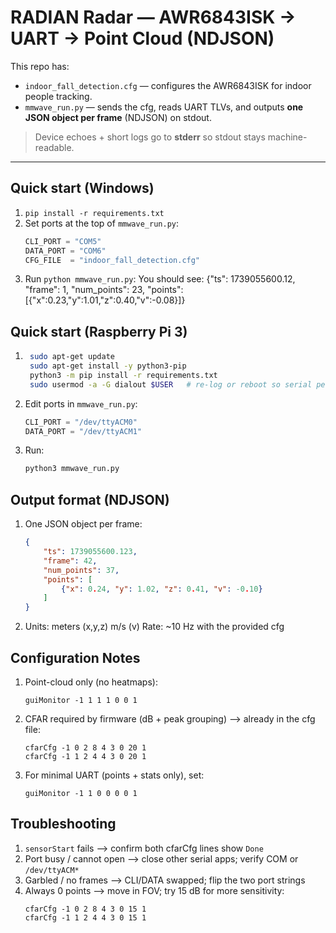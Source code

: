 # RADIAN Radar — AWR6843ISK → UART → Point Cloud (NDJSON)

This repo has:
- `indoor_fall_detection.cfg` — configures the AWR6843ISK for indoor people tracking.
- `mmwave_run.py` — sends the cfg, reads UART TLVs, and outputs **one JSON object per frame** (NDJSON) on stdout.

> Device echoes + short logs go to **stderr** so stdout stays machine-readable.

---

## Quick start (Windows)
1. `pip install -r requirements.txt`
2. Set ports at the top of `mmwave_run.py`:
   ```python
   CLI_PORT = "COM5"
   DATA_PORT = "COM6"
   CFG_FILE  = "indoor_fall_detection.cfg"
3. Run `python mmwave_run.py`:
    You should see:
    {"ts": 1739055600.12, "frame": 1, "num_points": 23, "points":[{"x":0.23,"y":1.01,"z":0.40,"v":-0.08}]}

## Quick start (Raspberry Pi 3)
1. ```bash
    sudo apt-get update
    sudo apt-get install -y python3-pip
    python3 -m pip install -r requirements.txt
    sudo usermod -a -G dialout $USER   # re-log or reboot so serial perms apply
2. Edit ports in `mmwave_run.py`:
    ```python
    CLI_PORT = "/dev/ttyACM0"
    DATA_PORT = "/dev/ttyACM1"
3. Run:
    ```bash
    python3 mmwave_run.py

## Output format (NDJSON)
1. One JSON object per frame:
    ```json
    {
        "ts": 1739055600.123,
        "frame": 42,
        "num_points": 37,
        "points": [
            {"x": 0.24, "y": 1.02, "z": 0.41, "v": -0.10}
        ]
    }
2. Units: 
    meters (x,y,z)
    m/s (v)
    Rate: ~10 Hz with the provided cfg

## Configuration Notes
1. Point-cloud only (no heatmaps):
    ```nginx
    guiMonitor -1 1 1 1 0 0 1
2. CFAR required by firmware (dB + peak grouping) --> already in the cfg file:
    ```nginx
    cfarCfg -1 0 2 8 4 3 0 20 1
    cfarCfg -1 1 2 4 4 3 0 20 1
3. For minimal UART (points + stats only), set:
    ```nginx
    guiMonitor -1 1 0 0 0 0 1

## Troubleshooting
1. `sensorStart` fails --> confirm both cfarCfg lines show `Done`
2. Port busy / cannot open --> close other serial apps; verify COM or `/dev/ttyACM*`
3. Garbled / no frames --> CLI/DATA swapped; flip the two port strings
4. Always 0 points --> move in FOV; try 15 dB for more sensitivity:
    ```nginx
    cfarCfg -1 0 2 8 4 3 0 15 1
    cfarCfg -1 1 2 4 4 3 0 15 1





